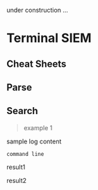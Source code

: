 under construction ...

# **Terminal SIEM**

## **Cheat Sheets**

## Parse

## Search

> example 1

sample log content

``` 
command line
```

result1

result2

